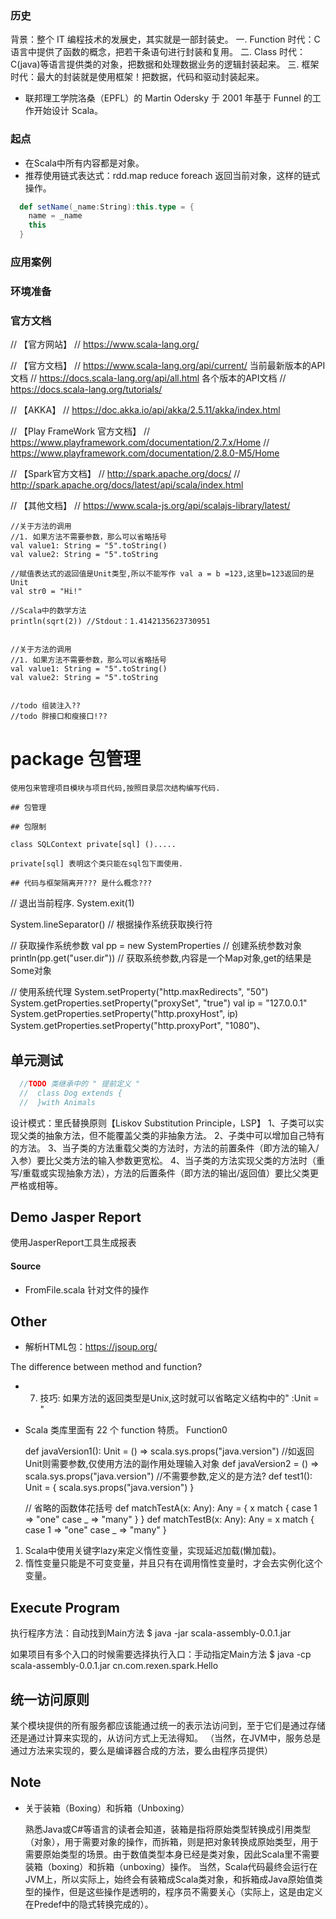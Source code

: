 ### 历史

背景：整个 IT 编程技术的发展史，其实就是一部封装史。
一. Function 时代：C 语言中提供了函数的概念，把若干条语句进行封装和复用。
二. Class 时代：C(java)等语言提供类的对象，把数据和处理数据业务的逻辑封装起来。
三. 框架时代：最大的封装就是使用框架！把数据，代码和驱动封装起来。

- 联邦理工学院洛桑（EPFL）的 Martin Odersky 于 2001 年基于 Funnel 的工作开始设计 Scala。


### 起点

- 在Scala中所有内容都是对象。
- 推荐使用链式表达式：rdd.map reduce foreach 返回当前对象，这样的链式操作。

```scala
  def setName(_name:String):this.type = {
    name = _name
    this
  }
```

### 应用案例
### 环境准备

### 官方文档

  // 【官方网站】
  // https://www.scala-lang.org/

  // 【官方文档】
  // https://www.scala-lang.org/api/current/    当前最新版本的API文档
  // https://docs.scala-lang.org/api/all.html   各个版本的API文档
  // https://docs.scala-lang.org/tutorials/

  // 【AKKA】
  // https://doc.akka.io/api/akka/2.5.11/akka/index.html

  // 【Play FrameWork 官方文档】
  // https://www.playframework.com/documentation/2.7.x/Home
  // https://www.playframework.com/documentation/2.8.0-M5/Home


  // 【Spark官方文档】
  // http://spark.apache.org/docs/
  // http://spark.apache.org/docs/latest/api/scala/index.html

  // 【其他文档】
  // https://www.scala-js.org/api/scalajs-library/latest/

    //关于方法的调用
    //1. 如果方法不需要参数，那么可以省略括号
    val value1: String = "5".toString()
    val value2: String = "5".toString

    //赋值表达式的返回值是Unit类型,所以不能写作 val a = b =123,这里b=123返回的是Unit
    val str0 = "Hi!"

    //Scala中的数学方法
    println(sqrt(2)) //Stdout：1.4142135623730951


    //关于方法的调用
    //1. 如果方法不需要参数，那么可以省略括号
    val value1: String = "5".toString()
    val value2: String = "5".toString


    //todo 组装注入??
    //todo 胖接口和瘦接口!??
# package 包管理 
    
    使用包来管理项目模块与项目代码,按照目录层次结构编写代码.
    
    ## 包管理
    
    ## 包限制
    
    class SQLContext private[sql] ().....
    
    private[sql] 表明这个类只能在sql包下面使用.
    
    ## 代码与框架隔离开??? 是什么概念???


  // 退出当前程序.
  System.exit(1)

  System.lineSeparator()  // 根据操作系统获取换行符

  // 获取操作系统参数
  val pp = new SystemProperties  // 创建系统参数对象
  println(pp.get("user.dir"))    // 获取系统参数,内容是一个Map对象,get的结果是Some对象

  // 使用系统代理
  System.setProperty("http.maxRedirects", "50")
  System.getProperties.setProperty("proxySet", "true")
  val ip = "127.0.0.1"
  System.getProperties.setProperty("http.proxyHost", ip)
  System.getProperties.setProperty("http.proxyPort", "1080")、
  
  
  
  ## 单元测试
  
  ```scala
    //TODO 类继承中的 " 提前定义 "
    //  class Dog extends {
    //  }with Animals
  ```
  
  设计模式：里氏替换原则【Liskov Substitution Principle，LSP】
  1、子类可以实现父类的抽象方法，但不能覆盖父类的非抽象方法。
  2、子类中可以增加自己特有的方法。
  3、当子类的方法重载父类的方法时，方法的前置条件（即方法的输入/入参）要比父类方法的输入参数更宽松。
  4、当子类的方法实现父类的方法时（重写/重载或实现抽象方法），方法的后置条件（即方法的输出/返回值）要比父类更严格或相等。
  
  ## Demo Jasper Report
  
  使用JasperReport工具生成报表
  
  #### Source 
  
  - FromFile.scala 针对文件的操作
  
  ## Other 
  
  - 解析HTML包：https://jsoup.org/

  
  The difference between method and function? 
  * 7. 技巧: 如果方法的返回类型是Unix,这时就可以省略定义结构中的" :Unit = "
  
  


- Scala 类库里面有 22 个 function 特质。 Function0

  def javaVersion1(): Unit = () => scala.sys.props("java.version") //如返回Unit则需要参数,仅使用方法的副作用处理输入对象
  def javaVersion2 = () => scala.sys.props("java.version") //不需要参数,定义的是方法?
  def test1(): Unit = {
    scala.sys.props("java.version")
  }
  
  // 省略的函数体花括号
  def matchTestA(x: Any): Any = {
    x match {
      case 1 => "one"
      case _ => "many"
    }
  }
  def matchTestB(x: Any): Any = x match {
    case 1 => "one"
    case _ => "many"
  }
  

1. Scala中使用关键字lazy来定义惰性变量，实现延迟加载(懒加载)。
1. 惰性变量只能是不可变变量，并且只有在调用惰性变量时，才会去实例化这个变量。


## Execute Program

执行程序方法：自动找到Main方法
$ java -jar scala-assembly-0.0.1.jar

如果项目有多个入口的时候需要选择执行入口：手动指定Main方法
$ java -cp scala-assembly-0.0.1.jar cn.com.rexen.spark.Hello

## 统一访问原则

某个模块提供的所有服务都应该能通过统一的表示法访问到，至于它们是通过存储还是通过计算来实现的，从访问方式上无法得知。
（当然，在JVM中，服务总是通过方法来实现的，要么是编译器合成的方法，要么由程序员提供）

## Note

- 关于装箱（Boxing）和拆箱（Unboxing）

    熟悉Java或C#等语言的读者会知道，装箱是指将原始类型转换成引用类型（对象），用于需要对象的操作，而拆箱，则是把对象转换成原始类型，用于需要原始类型的场景。由于数值类型本身已经是类对象，因此Scala里不需要装箱（boxing）和拆箱（unboxing）操作。 当然，Scala代码最终会运行在JVM上，所以实际上，始终会有装箱成Scala类对象，和拆箱成Java原始值类型的操作，但是这些操作是透明的，程序员不需要关心（实际上，这是由定义在Predef中的隐式转换完成的）。

